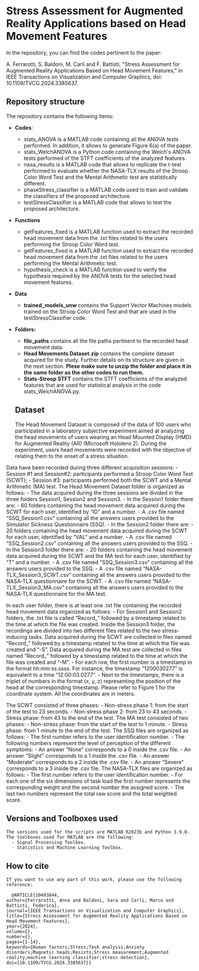 # Stress Assessment for Augmented Reality Applications based on Head Movement Features


In the repository, you can find the codes pertinent to the paper: 


A. Ferrarotti, S. Baldoni, M. Carli and F. Battisti, "Stress Assessment for Augmented Reality Applications Based on Head Movement Features," in IEEE Transactions on Visualization and Computer Graphics, doi: 10.1109/TVCG.2024.3385637.

## Repository structure
The repository contains the following items:

- **Codes**:
    - stats_ANOVA is a MATLAB code containing all the ANOVA tests performed. In addition, it allows to generate Figure 6(a) of the paper.
    - stats_WelchANOVA is a Python code containing the Welch's ANOVA tests performed of the STFT coefficients of the analyzed features.
    - nasa_results is a MATLAB code that allows to replicate the t-test performed to evaluate whether the NASA-TLX results of the Stroop Color Word Test and the Mental        Arithmetic test are statistically different.
    - phaseStress_classifier is a MATLAB code used to train and validate the classifiers of the proposed architecture.
    - testStressClassifier is a MATLAB code that allows to test the proposed architecture.


- **Functions**
    - getFeatures_fixed is a MATLAB function used to extract the recorded head movement data from the .txt files related to the users performing the Stroop Color Word         test.
    - getFeatures_fixed is a MATLAB function used to extract the recorded head movement data from the .txt files related to the users performing the Mental Arithmetic         test.
    - hypothesis_check is a MATLAB function used to verify the hypothesis required by the ANOVA tests for the selected head movement features.

      
- **Data**
  - **trained_models_unw** contains the Support Vector Machines models trained on the Stroop Color Word Test and that are used in the testStressClassifier code.

    
- **Folders:**
  - **file_paths** contains all the file paths pertinent to the recorded head movement data.
  - **Head Movements Dataset.zip** contains the complete dataset acquired for the study. Further details on its structure are given in the next section. **Plese make         sure to unzip the folder and place it in the same folder as the other codes to run them.**
  - **Stats-Stroop STFT** contains the STFT coefficients of the analyzed features that are used for statistical analysis in the code stats_WelchANOVA.py.
 
  ## Dataset
    The Head Movement Dataset is composed of the data of 100 users who participated in a laboratory subjective experiment aimed at analyzing the head movements of users wearing an Head Mounted Display (HMD) for Augmented Reality (AR) (Microsoft Hololens 2). During the experiment, users head movements were recorded with the objective of relating them to the     onset of a stress situation.

  
Data have been recorded during three different acquisition sessions:
    -	Session #1 and Session#2: participants performed a Stroop Color Word Test (SCWT);
    -	Session #3: participants performed both the SCWT and a Mental Arithmetic (MA) test.
The Head Movement Dataset folder is organized as follows:
    -	The data acquired during the three sessions are divided in the three folders Session1, Session2 and Session3.
    -	In the Session1 folder there are:
        -	60 folders containing the head movement data acquired during the SCWT for each user, identified by “ID” and a number.
        -	A .csv file named “SSQ_Session1.csv” containing all the answers users provided to the Simulator Sickness Questionnaire (SSQ).
    -	In the Session2 folder there are:
        -	20 folders containing the head movement data acquired during the SCWT for each user, identified by “VAL” and a number.
        -	A .csv file named “SSQ_Session2.csv” containing all the answers users provided to the SSQ.
    -	In the Session3 folder there are:
        -	20 folders containing the head movement data acquired during the SCWT  and the MA test for each user, identified by “T” and a number.
        -	A .csv file named “SSQ_Session3.csv” containing all the answers users provided to the SSQ.
        -	A .csv file named “NASA-TLX_Session3_SCWT.csv” containing all the answers users provided to the NASA-TLX questionnaire for the SCWT.
        -	A .csv file named “NASA-TLX_Session3_MA.csv” containing all the answers users provided to the NASA-TLX questionnaire for the MA test.

 
In each user folder, there is at least one .txt file containing the recorded head movement data organized as follows:
    -	For Session1 and Session2 folders, the .txt file is called “Record_”  followed by a timestamp related to the time at which the file was created. Inside the Session3 folder, the recordings are divided into two different files related to the two stress-inducing tasks. Data acquired during the SCWT are collected in files named “Record_”  followed by a timestamp related to the time at which the file was created and “-S”. Data acquired during the MA test are collected in files named “Record_”  followed by a timestamp related to the time at which the file was created and “-M”.
    -	For each row, the first number is a timestamp in the format hh:mm:ss.ssss. For instance, the timestamp “1200030277” is equivalent to a time “12:00:03.0277”.
    -	Next to the timestamps, there is a triplet of numbers in the format (x, y, z) representing the position of the head at the corresponding timestamp. Please refer to Figure 1 for the coordinate system. All the coordinates are in meters. 

 
The SCWT consisted of three phases:
    -	Non-stress phase 1: from the start of the test to 23 seconds.
    -	Non-stress phase 2: from 23 to 43 seconds.
    -	Stress phase: from 43 to the end of the test.
The MA test consisted of two phases:
    -	Non-stress phase: from the start of the test to 1 minute.
    -	Stress phase: from 1 minute to the end of the test.
The SSQ files are organized as follows:
    -	The first number refers to the user identification number. 
    -	The following numbers represent the level of perception of the different symptoms:
        -	An answer “None” corresponds to a 0 inside the .csv file.
        -	An answer “Slight” corresponds to a 1 inside the .csv file.
        -	An answer “Moderate” corresponds to a 2 inside the .csv file.
        -	An answer “Severe” corresponds to a 3 inside the .csv file.
The NASA-TLX files are organized as follows:
    -	The first number refers to the user identification number.
    -	For each one of the six dimensions of task load the first number represents the corresponding weight and the second number the assigned score.
    -	The last two numbers represent the total raw score and the total weighted score. 
  
  
  ## Versions and Toolboxes used
    The versions used for the scripts are MATLAB R2023b and Python 3.9.0. The toolboxes used for MATLAB are the following:
      - Signal Processing Toolbox.
      - Statistics and Machine Learning Toolbox.
  ## How to cite
    If you want to use any part of this work, please use the following reference:
  
  ```
    @ARTICLE{10493844,
  author={Ferrarotti, Anna and Baldoni, Sara and Carli, Marco and Battisti, Federica},
  journal={IEEE Transactions on Visualization and Computer Graphics}, 
  title={Stress Assessment for Augmented Reality Applications Based on Head Movement Features}, 
  year={2024},
  volume={},
  number={},
  pages={1-14},
  keywords={Human factors;Stress;Task analysis;Anxiety disorders;Magnetic heads;Resists;Stress measurement;Augmented reality;machine learning classifier;stress detection},
  doi={10.1109/TVCG.2024.3385637}}
  ```
